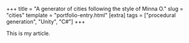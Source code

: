 +++
title = "A generator of cities following the style of Minna O."
slug = "cities"
template = "portfolio-entry.html"
[extra]
tags = ["procedural generation", "Unity", "C#"]
+++

This is my article.
